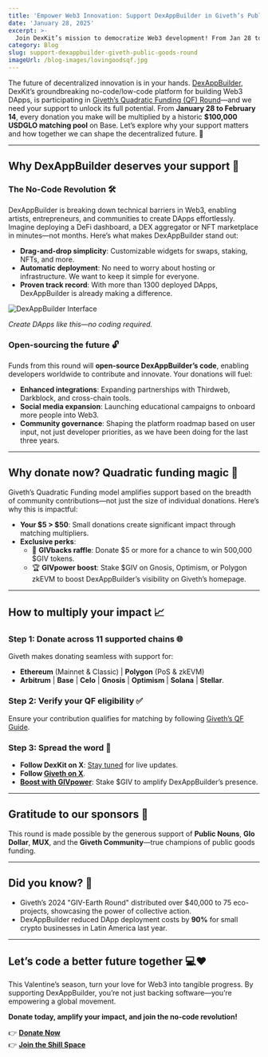 ```yaml
---
title: 'Empower Web3 Innovation: Support DexAppBuilder in Giveth’s Public Goods Round'
date: 'January 28, 2025'
excerpt: >-
  Join DexKit’s mission to democratize Web3 development! From Jan 28 to Feb 14, your donations to DexAppBuilder—the no-code DApp builder—will be amplified by Giveth’s $100K matching pool. Help us open-source the platform and accelerate integrations.
category: Blog
slug: support-dexappbuilder-giveth-public-goods-round
imageUrl: /blog-images/lovingoodsqf.jpg
---
```


The future of decentralized innovation is in your hands. [DexAppBuilder](https://dexappbuilder.dexkit.com), DexKit’s groundbreaking no-code/low-code platform for building Web3 DApps, is participating in [Giveth’s Quadratic Funding (QF) Round](https://giveth.io/project/dexappbuilder-the-no-codelow-code-toolkit-of-dexkit)—and we need your support to unlock its full potential. From **January 28 to February 14**, every donation you make will be multiplied by a historic **$100,000 USDGLO matching pool** on Base. Let’s explore why your support matters and how together we can shape the decentralized future. 🚀

---

## Why DexAppBuilder deserves your support 🌟

### The No-Code Revolution 🛠️

DexAppBuilder is breaking down technical barriers in Web3, enabling artists, entrepreneurs, and communities to create DApps effortlessly. Imagine deploying a DeFi dashboard, a DEX aggregator or NFT marketplace in minutes—not months. Here’s what makes DexAppBuilder stand out:

- **Drag-and-drop simplicity**: Customizable widgets for swaps, staking, NFTs, and more.
- **Automatic deployment**: No need to worry about hosting or infrastructure. We want to keep it simple for everyone.
- **Proven track record**: With more than 1300 deployed DApps, DexAppBuilder is already making a difference.

![DexAppBuilder Interface](/blog-images/dappondab.gif)

*Create DApps like this—no coding required.*

### Open-sourcing the future 🔓

Funds from this round will **open-source DexAppBuilder’s code**, enabling developers worldwide to contribute and innovate. Your donations will fuel:

- **Enhanced integrations**: Expanding partnerships with Thirdweb, Darkblock, and cross-chain tools.
- **Social media expansion**: Launching educational campaigns to onboard more people into Web3.
- **Community governance**: Shaping the platform roadmap based on user input, not just developer priorities, as we have been doing for the last three years.

---

## Why donate now? Quadratic funding magic 🔮

Giveth’s Quadratic Funding model amplifies support based on the breadth of community contributions—not just the size of individual donations. Here’s why this is impactful:

- **Your $5 > $50**: Small donations create significant impact through matching multipliers.
- **Exclusive perks**:
  - 🎉 **GIVbacks raffle**: Donate $5 or more for a chance to win 500,000 $GIV tokens.
  - 🏆 **GIVpower boost**: Stake $GIV on Gnosis, Optimism, or Polygon zkEVM to boost DexAppBuilder’s visibility on Giveth’s homepage.

---

## How to multiply your impact 📈

### Step 1: Donate across 11 supported chains 🌐

Giveth makes donating seamless with support for:

- **Ethereum** (Mainnet & Classic) | **Polygon** (PoS & zkEVM)  
- **Arbitrum** | **Base** | **Celo** | **Gnosis** | **Optimism** | **Solana** | **Stellar**.

### Step 2: Verify your QF eligibility ✅

Ensure your contribution qualifies for matching by following [Giveth’s QF Guide](https://forum.giveth.io/).

### Step 3: Spread the word 📢

- **Follow DexKit on X**: [Stay tuned](https://x.com/dexkit) for live updates.
- **Follow [Giveth on X](https://x.com/giveth)**.
- **[Boost with GIVpower](https://giveth.io/givpower)**: Stake $GIV to amplify DexAppBuilder’s presence.

---

## Gratitude to our sponsors 🙏

This round is made possible by the generous support of **Public Nouns**, **Glo Dollar**, **MUX**, and the **Giveth Community**—true champions of public goods funding.

---

## Did you know? 🤯

- Giveth’s 2024 "GIV-Earth Round" distributed over $40,000 to 75 eco-projects, showcasing the power of collective action.
- DexAppBuilder reduced DApp deployment costs by **90%** for small crypto businesses in Latin America last year.

---

## Let’s code a better future together 💻❤️

This Valentine’s season, turn your love for Web3 into tangible progress. By supporting DexAppBuilder, you’re not just backing software—you’re empowering a global movement.

**Donate today, amplify your impact, and join the no-code revolution!**

👉 **[Donate Now](https://giveth.io/project/dexappbuilder-the-no-codelow-code-toolkit-of-dexkit)**  
👉 **[Join the Shill Space](https://x.com/Giveth/status/1884276804413972806)**
